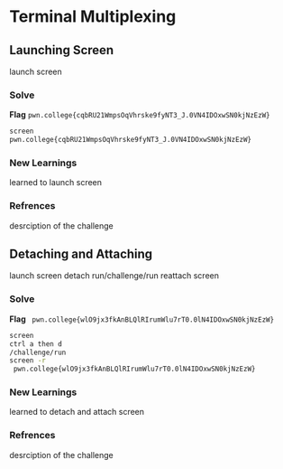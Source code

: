 # Terminal Multiplexing

## Launching Screen
launch screen

### Solve
**Flag** `pwn.college{cqbRU21WmpsOqVhrske9fyNT3_J.0VN4IDOxwSN0kjNzEzW}`

```bash
screen
pwn.college{cqbRU21WmpsOqVhrske9fyNT3_J.0VN4IDOxwSN0kjNzEzW}
```
### New Learnings
learned to launch screen

### Refrences
desrciption of the challenge



## Detaching and Attaching
launch screen detach run/challenge/run reattach screen

### Solve
**Flag** ` pwn.college{wlO9jx3fkAnBLQlRIrumWlu7rT0.0lN4IDOxwSN0kjNzEzW}`

```bash
screen
ctrl a then d
/challenge/run
screen -r
 pwn.college{wlO9jx3fkAnBLQlRIrumWlu7rT0.0lN4IDOxwSN0kjNzEzW}
```
### New Learnings
learned to detach and attach screen

### Refrences
desrciption of the challenge
